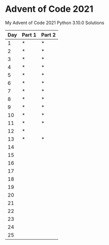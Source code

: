 # Advent of Code 2021

My Advent of Code 2021 Python 3.10.0 Solutions  

| Day | Part 1 | Part 2 |
|-----|--------|--------|
| 1   |   *    |   *    |
| 2   |   *    |   *    |
| 3   |   *    |   *    |
| 4   |   *    |   *    |
| 5   |   *    |   *    |
| 6   |   *    |   *    |
| 7   |   *    |   *    |
| 8   |   *    |   *    |
| 9   |   *    |   *    |
| 10  |   *    |   *    |
| 11  |   *    |   *    |
| 12  |   *    |        |
| 13  |   *    |   *    |
| 14  |        |        |
| 15  |        |        |
| 16  |        |        |
| 17  |        |        |
| 18  |        |        |
| 19  |        |        |
| 20  |        |        |
| 21  |        |        |
| 22  |        |        |
| 23  |        |        |
| 24  |        |        |
| 25  |        |        |
